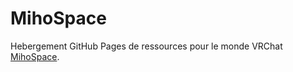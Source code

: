 # MihoSpace

Hebergement GitHub Pages de ressources pour le monde VRChat [MihoSpace](https://vrchat.com/home/launch?worldId=wrld_a73065cb-4273-4c0f-8f08-634cfc6c54c2).
